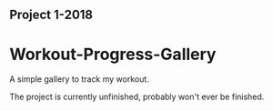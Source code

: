 ## Project 1-2018

# Workout-Progress-Gallery

A simple gallery to track my workout.

The project is currently unfinished, probably won't ever be finished.
